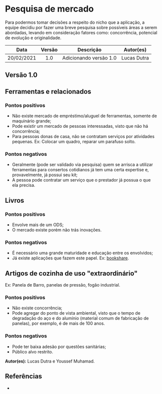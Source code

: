 # Pesquisa de mercado

Para podermos tomar decisões a respeito do nicho que a aplicação, a equipe decidiu por fazer uma breve pesquisa sobre possíveis áreas a serem abordadas, levando em consideração fatores como: concorrência, potencial de evolução e originalidade.

|    Data    | Versão |       Descrição        |  Autor(es)   |
| :--------: | :----: | :--------------------: | :----------: |
| 20/02/2021 |  1.0   | Adicionando versão 1.0 | Lucas Dutra |

## Versão 1.0

## Ferramentas e relacionados 
### Pontos positivos
* Não existe mercado de empréstimo/aluguel de ferramentas, somente de maquinário grande;
* Pode existir um mercado de pessoas interessadas, visto que não há concorrência;
* Para pessoas donas de casa, não se contratam serviços por atividades pequenas. Ex: Colocar um quadro, reparar um parafuso solto.
### Pontos negativos
* Geralmente (pode ser validado via pesquisa) quem se arrisca a utilizar ferramentas para consertos cotidianos já tem uma certa expertise e, provavelmente, já possui seu kit;
* A pessoa pode contratar um serviço que o prestador já possua o que ela precisa.

## Livros
### Pontos positivos
* Envolve mais de um ODS;
* O mercado existe porém não trás inovações.
### Pontos negativos
* É necessário uma grande maturidade e educação entre os envolvidos;
* Já existe aplicações que fazem este papel. Ex: [bookshare](http://www.bookshare.com.br/Home/About).

## Artigos de cozinha de uso "extraordinário"
Ex: Panela de Barro, panelas de pressão, fogão industrial.
### Pontos positivos
* Não existe concorrência;
* Pode agregar do ponto de vista ambiental, visto que o tempo de degradação do aço e do alumínio (material comum de fabricação de panelas), por exemplo, é de mais de 100 anos.
### Pontos negativos
* Pode ter baixa adesão por questões sanitárias;
* Público alvo restrito.



**Autor(es):** Lucas Dutra e Youssef Muhamad.

## Referências

- 
